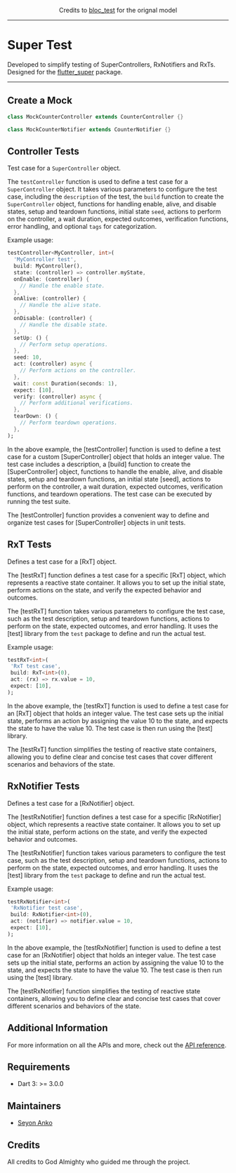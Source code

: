 <p align="center">
  Credits to <a href="https://pub.dev/packages/bloc_test">bloc_test</a> for the orignal model
</p>

---

# Super Test

Developed to simplify testing of SuperControllers, RxNotifiers and RxTs. Designed for the [flutter_super](https://pub.dev/packages/flutter_super) package.

---

## Create a Mock 

```dart
class MockCounterController extends CounterController {}

class MockCounterNotifier extends CounterNotifier {}
```

## Controller Tests

Test case for a `SuperController` object.

The `testController` function is used to define a test case for a `SuperController` object. It takes various parameters to configure the test case, including the `description` of the test, the `build` function to create the `SuperController` object, functions for handling enable, alive, and disable states, setup and teardown functions, initial state `seed`, actions to perform on the controller, a wait duration, expected outcomes, verification functions, error handling, and optional `tags` for categorization.

Example usage:

```dart
testController<MyController, int>(
  'MyController test',
  build: MyController(),
  state: (controller) => controller.myState,
  onEnable: (controller) {
    // Handle the enable state.
  },
  onAlive: (controller) {
    // Handle the alive state.
  },
  onDisable: (controller) {
    // Handle the disable state.
  },
  setUp: () {
    // Perform setup operations.
  },
  seed: 10,
  act: (controller) async {
    // Perform actions on the controller.
  },
  wait: const Duration(seconds: 1),
  expect: [10],
  verify: (controller) async {
    // Perform additional verifications.
  },
  tearDown: () {
    // Perform teardown operations.
  },
);
```

In the above example, the [testController] function is used to define a test case for a custom [SuperController] object that holds an integer value. The test case includes a description, a [build] function to create the [SuperController] object, functions to handle the enable, alive, and disable states, setup and teardown functions, an initial state [seed], actions to perform on the controller, a wait duration, expected outcomes, verification functions, and teardown operations. The test case can be executed by running the test suite.

The [testController] function provides a convenient way to define and organize test cases for [SuperController] objects in unit tests.

## RxT Tests

Defines a test case for a [RxT] object.

The [testRxT] function defines a test case for a specific [RxT] object, which represents a reactive state container. It allows you to set up the initial state, perform actions on the state, and verify the expected behavior and outcomes.

The [testRxT] function takes various parameters to configure the test  case, such as the test description, setup and teardown functions, actions to perform on the state, expected outcomes, and error handling. It uses the [test] library from the `test` package to define and run the actual test.

Example usage:

```dart
testRxT<int>(
 'RxT test case',
 build: RxT<int>(0),
 act: (rx) => rx.value = 10,
 expect: [10],
);
```

In the above example, the [testRxT] function is used to define a test case for an [RxT] object that holds an integer value. The test case sets up the initial state, performs an action by assigning the value 10 to the state, and expects the state to have the value 10. The test case is then run using the [test] library.

The [testRxT] function simplifies the testing of reactive state containers, allowing you to define clear and concise test cases that cover different scenarios and behaviors of the state.

## RxNotifier Tests

Defines a test case for a [RxNotifier] object.

The [testRxNotifier] function defines a test case for a specific [RxNotifier] object, which represents a reactive state container. It allows you to set up the initial state, perform actions on the state, and verify the expected behavior and outcomes.

The [testRxNotifier] function takes various parameters to configure the test case, such as the test description, setup and teardown functions, actions to perform on the state, expected outcomes, and error handling. It uses the [test] library from the `test` package to define and run the actual test.

Example usage:

```dart
testRxNotifier<int>(
 'RxNotifier test case',
 build: RxNotifier<int>(0),
 act: (notifier) => notifier.value = 10,
 expect: [10],
);
```

In the above example, the [testRxNotifier] function is used to define a test case for an [RxNotifier] object that holds an integer value. The test case sets up the initial state, performs an action by assigning the value 10 to the state, and expects the state to have the value 10. The test case is then run using the [test] library.

The [testRxNotifier] function simplifies the testing of reactive state containers, allowing you to define clear and concise test cases that cover different scenarios and behaviors of the state.

## Additional Information

For more information on all the APIs and more, check out the [API reference](https://pub.dev/documentation/super_test/latest).

## Requirements

- Dart 3: >= 3.0.0

## Maintainers

- [Seyon Anko](https://github.com/DrDejaVuNG)

## Credits

All credits to God Almighty who guided me through the project.
